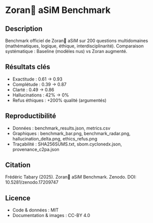 # Zoran🦋 aSiM Benchmark

## Description
Benchmark officiel de Zoran🦋 aSiM sur 200 questions multidomaines (mathématiques, logique, éthique, interdisciplinarité).
Comparaison systématique : Baseline (modèles nus) vs Zoran augmenté.

## Résultats clés
- Exactitude : 0.61 → 0.93
- Complétude : 0.39 → 0.87
- Clarté : 0.49 → 0.86
- Hallucinations : 42% → 0%
- Refus éthiques : +200% qualité (argumentés)

## Reproductibilité
- Données : benchmark_results.json, metrics.csv
- Graphiques : benchmark_bar.png, benchmark_radar.png, hallucination_delta.png, ethics_refus.png
- Traçabilité : SHA256SUMS.txt, sbom.cyclonedx.json, provenance_c2pa.json

## Citation
Frédéric Tabary (2025). Zoran🦋 aSiM Benchmark. Zenodo. DOI: 10.5281/zenodo.17209747

## Licence
- Code & données : MIT
- Documentation & images : CC-BY 4.0

